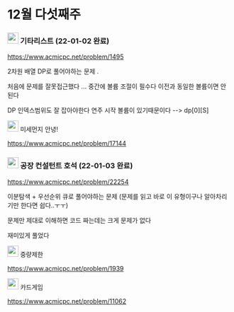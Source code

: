 # 12월 다섯째주



###  <img src ="https://d2gd6pc034wcta.cloudfront.net/tier/10.svg" width="25"> 기타리스트 (22-01-02 완료)

https://www.acmicpc.net/problem/1495

2차원 배열 DP로 풀어야하는 문제 . 

처음에 문제를 잘못접근했다 ... 중간에 볼륨 조절이 필수다 이전과 동일한 볼륨이면 안된다

DP 인덱스범위도 잘 잡아야한다 연주 시작 볼륨이 있기때문이다 --> dp\[0][S]





<img src ="https://d2gd6pc034wcta.cloudfront.net/tier/12.svg" width="25"> 미세먼지 안녕!

 https://www.acmicpc.net/problem/17144



### <img src ="https://d2gd6pc034wcta.cloudfront.net/tier/12.svg" width="25"> 공장 컨설턴트 호석 (22-01-03 완료)

 https://www.acmicpc.net/problem/22254

이분탐색 + 우선순위 큐로 풀어야하는 문제 (문제를 읽고 바로 이 유형이구나 알아차리기만 한다면 쉽다..ㅜㅜ)

문제만 제대로 이해하면 코드 짜는데는 크게 문제가 없다

재미있게 풀었다



<img src ="https://d2gd6pc034wcta.cloudfront.net/tier/12.svg" width="25"> 중량제한

 https://www.acmicpc.net/problem/1939



<img src ="https://d2gd6pc034wcta.cloudfront.net/tier/13.svg" width="25"> 카드게임

https://www.acmicpc.net/problem/11062



